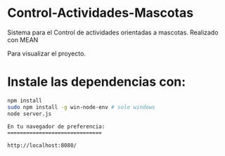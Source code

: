 # Control-Actividades-Mascotas
Sistema para el Control de actividades orientadas a mascotas. Realizado con MEAN

Para visualizar el proyecto.

Instale las dependencias con:
=============================
```bash
npm install
sudo npm install -g win-node-env # solo windows
node server.js

En tu navegador de preferencia:
==============================

http://localhost:8080/


